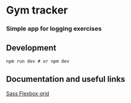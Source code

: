 # Gym tracker

### Simple app for logging exercises 

## Development
```
npm run dev # or npm dev
```

## Documentation and useful links
[Sass Flexbox grid](http://sassflexboxgrid.com)
